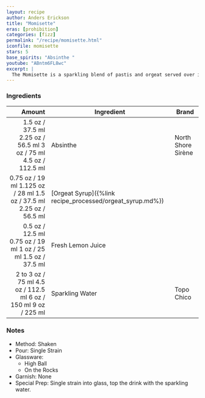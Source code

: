 ```yaml
---
layout: recipe
author: Anders Erickson
title: "Momisette"
eras: [prohibition]
categories: [fizz]
permalink: "/recipe/momisette.html"
iconfile: momisette
stars: 5
base_spirits: "Absinthe "
youtube: "ABntm6FL8wc"
excerpt: |
  The Momisette is a sparkling blend of pastis and orgeat served over ice. It’s easy to make and tastes great on a warm day.
---
```


### Ingredients

|    Amount | Ingredient                                      | Brand              |
| --------: | ----------------------------------------------- | ------------------ |
|    <span class="onex active">1.5 oz / 37.5 ml</span> <span class="onehalfx">2.25 oz / 56.5 ml</span> <span class="twox">3 oz / 75 ml</span> <span class="threex">4.5 oz / 112.5 ml</span> | Absinthe                                        | North Shore Sirène |
|   <span class="onex active">0.75 oz / 19 ml</span> <span class="onehalfx">1.125 oz / 28 ml</span> <span class="twox">1.5 oz / 37.5 ml</span> <span class="threex">2.25 oz / 56.5 ml</span> | [Orgeat Syrup]({%link recipe_processed/orgeat_syrup.md%}) |
|    <span class="onex active">0.5 oz / 12.5 ml</span> <span class="onehalfx">0.75 oz / 19 ml</span> <span class="twox">1 oz / 25 ml</span> <span class="threex">1.5 oz / 37.5 ml</span> | Fresh Lemon Juice                               |
| 2 to <span class="onex active">3 oz / 75 ml</span> <span class="onehalfx">4.5 oz / 112.5 ml</span> <span class="twox">6 oz / 150 ml</span> <span class="threex">9 oz / 225 ml</span> | Sparkling Water                                 | Topo Chico         |

### Notes

- Method: Shaken
- Pour: Single Strain
- Glassware:
  - High Ball
  - On the Rocks
- Garnish: None
- Special Prep: Single strain into glass, top the drink with the sparkling water.
